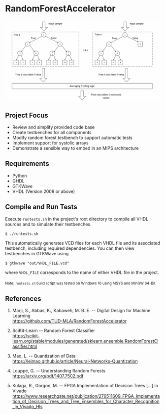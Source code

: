 # RandomForestAccelerator

![Screenshot](https://github.com/SanadMarji7/RandomForestAccelerator/blob/main/Random%20Forest%20Structure.png?raw=true)


## Project Focus

* Review and simplify provided code base
* Create testbenches for all components
* Modify random forest testbench to support automatic tests
* Implement support for systolic arrays
* Demonstrate a sensible way to embed in an MIPS architecture


## Requirements

* Python
* GHDL
* GTKWave
* VHDL (Version 2008 or above)


## Compile and Run Tests

Execute `runtests.sh` in the project's root directory to compile all VHDL sources and to simulate their testbenches.

    $ ./runtests.sh

This automatically generates VCD files for each VHDL file and its associated testbench, including required dependencies.
You can then view testbenches in GTKWave using

    $ gtkwave "out/VHDL_FILE.vcd"

where `VHDL_FILE` corresponds to the name of either VHDL file in the project.

<sub>Note: `runtests.sh` build script was tested on Windows 10 using MSYS and MinGW 64-Bit.</sub>


## References

1. Marji, S., Abbas, K., Kabaweh, M. B. E. -- Digital Design for Machine Learning  
   https://github.com/TUD-MLA/RandomForestAccelerator

2. SciKit-Learn -- Random Forest Classifier  
   https://scikit-learn.org/stable/modules/generated/sklearn.ensemble.RandomForestClassifier.html

3. Mao, L. -- Quantization of Data  
   https://leimao.github.io/article/Neural-Networks-Quantization

4. Louppe, G. -- Understanding Random Forests  
   https://arxiv.org/pdf/1407.7502.pdf
  
5. Kulaga, R., Gorgon, M. -- FPGA Implementation of Decision Trees [...] in Vivado  
   https://www.researchgate.net/publication/276511609_FPGA_Implementation_of_Decision_Trees_and_Tree_Ensembles_for_Character_Recognition_in_Vivado_Hls


